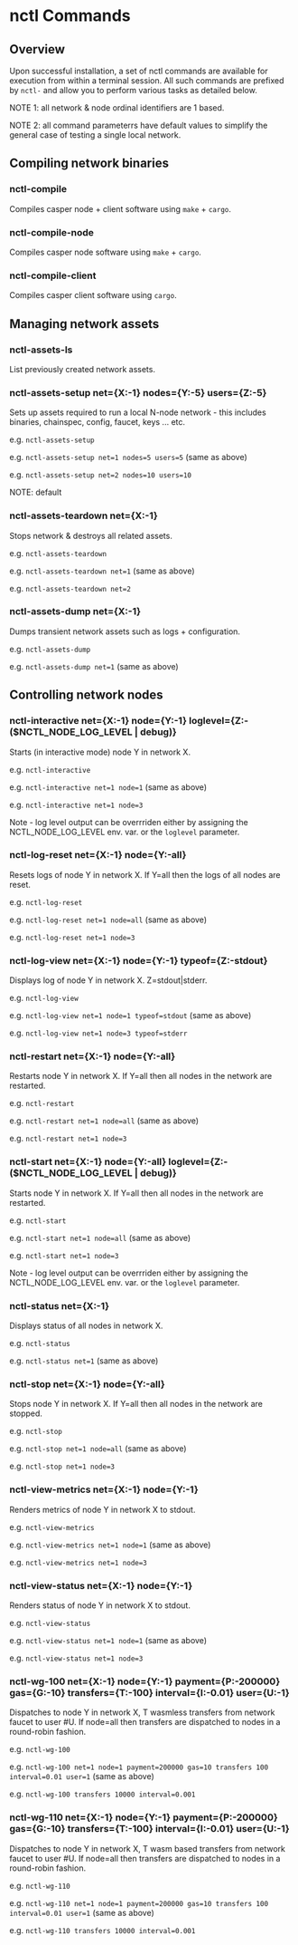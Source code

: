 # nctl Commands

## Overview

Upon successful installation, a set of nctl commands are available for execution from within a terminal session.  All such commands are prefixed by `nctl-` and allow you to perform various tasks as detailed below.

NOTE 1: all network & node ordinal identifiers are 1 based.

NOTE 2: all command parameterrs have default values to simplify the general case of testing a single local network.

## Compiling network binaries

### nctl-compile

Compiles casper node + client software using `make` + `cargo`.

### nctl-compile-node

Compiles casper node software using `make` + `cargo`.

### nctl-compile-client

Compiles casper client software using `cargo`.

## Managing network assets

### nctl-assets-ls

List previously created network assets.

### nctl-assets-setup net={X:-1} nodes={Y:-5} users={Z:-5}

Sets up assets required to run a local N-node network - this includes binaries, chainspec, config, faucet, keys ... etc.

e.g. `nctl-assets-setup`

e.g. `nctl-assets-setup net=1 nodes=5 users=5`  (same as above)

e.g. `nctl-assets-setup net=2 nodes=10 users=10`

NOTE: default

### nctl-assets-teardown net={X:-1}

Stops network & destroys all related assets.

e.g. `nctl-assets-teardown`

e.g. `nctl-assets-teardown net=1`  (same as above)

e.g. `nctl-assets-teardown net=2`

### nctl-assets-dump net={X:-1}

Dumps transient network assets such as logs + configuration.

e.g. `nctl-assets-dump`

e.g. `nctl-assets-dump net=1`  (same as above)

## Controlling network nodes

### nctl-interactive net={X:-1} node={Y:-1} loglevel={Z:-($NCTL_NODE_LOG_LEVEL | debug)}

Starts (in interactive mode) node Y in network X.

e.g. `nctl-interactive`

e.g. `nctl-interactive net=1 node=1`  (same as above)

e.g. `nctl-interactive net=1 node=3`

Note - log level output can be overrriden either by assigning the NCTL_NODE_LOG_LEVEL env. var. or the `loglevel` parameter.

### nctl-log-reset net={X:-1} node={Y:-all}

Resets logs of node Y in network X.  If Y=all then the logs of all nodes are reset.

e.g. `nctl-log-reset`

e.g. `nctl-log-reset net=1 node=all`  (same as above)

e.g. `nctl-log-reset net=1 node=3`


### nctl-log-view net={X:-1} node={Y:-1} typeof={Z:-stdout}

Displays log of node Y in network X.  Z=stdout|stderr.

e.g. `nctl-log-view`

e.g. `nctl-log-view net=1 node=1 typeof=stdout`  (same as above)

e.g. `nctl-log-view net=1 node=3 typeof=stderr`


### nctl-restart net={X:-1} node={Y:-all}

Restarts node Y in network X.  If Y=all then all nodes in the network are restarted.

e.g. `nctl-restart`

e.g. `nctl-restart net=1 node=all`  (same as above)

e.g. `nctl-restart net=1 node=3`


### nctl-start net={X:-1} node={Y:-all} loglevel={Z:-($NCTL_NODE_LOG_LEVEL | debug)}

Starts node Y in network X.  If Y=all then all nodes in the network are restarted.

e.g. `nctl-start`

e.g. `nctl-start net=1 node=all`  (same as above)

e.g. `nctl-start net=1 node=3`

Note - log level output can be overrriden either by assigning the NCTL_NODE_LOG_LEVEL env. var. or the `loglevel` parameter.

### nctl-status net={X:-1}

Displays status of all nodes in network X.

e.g. `nctl-status`

e.g. `nctl-status net=1`  (same as above)


### nctl-stop net={X:-1} node={Y:-all}

Stops node Y in network X.  If Y=all then all nodes in the network are stopped.

e.g. `nctl-stop`

e.g. `nctl-stop net=1 node=all`  (same as above)

e.g. `nctl-stop net=1 node=3`

### nctl-view-metrics net={X:-1} node={Y:-1}

Renders metrics of node Y in network X to stdout.

e.g. `nctl-view-metrics`

e.g. `nctl-view-metrics net=1 node=1`  (same as above)

e.g. `nctl-view-metrics net=1 node=3`

### nctl-view-status net={X:-1} node={Y:-1}

Renders status of node Y in network X to stdout.

e.g. `nctl-view-status`

e.g. `nctl-view-status net=1 node=1`  (same as above)

e.g. `nctl-view-status net=1 node=3`

### nctl-wg-100 net={X:-1} node={Y:-1} payment={P:-200000} gas={G:-10} transfers={T:-100} interval={I:-0.01} user={U:-1}

Dispatches to node Y in network X, T wasmless transfers from network faucet to user #U.  If node=all then transfers are dispatched to nodes in a round-robin fashion.

e.g. `nctl-wg-100`

e.g. `nctl-wg-100 net=1 node=1 payment=200000 gas=10 transfers 100 interval=0.01 user=1`  (same as above)

e.g. `nctl-wg-100 transfers 10000 interval=0.001`

### nctl-wg-110 net={X:-1} node={Y:-1} payment={P:-200000} gas={G:-10} transfers={T:-100} interval={I:-0.01} user={U:-1}

Dispatches to node Y in network X, T wasm based transfers from network faucet to user #U.  If node=all then transfers are dispatched to nodes in a round-robin fashion.

e.g. `nctl-wg-110`

e.g. `nctl-wg-110 net=1 node=1 payment=200000 gas=10 transfers 100 interval=0.01 user=1`  (same as above)

e.g. `nctl-wg-110 transfers 10000 interval=0.001`
